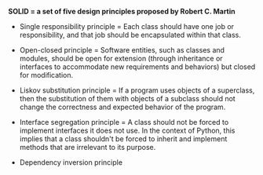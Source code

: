 **SOLID = a set of five design principles proposed by Robert C. Martin**

- Single responsibility principle =
Each class should have one job or responsibility, 
and that job should be encapsulated within that class.

- Open-closed principle =
Software entities, such as classes and modules, should be open 
for extension (through inheritance or interfaces to accommodate 
new requirements and behaviors) but closed for modification.

- Liskov substitution principle = 
If a program uses objects of a superclass, then the substitution of them with objects
of a subclass should not change the correctness and expected behavior of the program.

- Interface segregation principle =
A class should not be forced to implement interfaces it does not use.
In the context of Python, this implies that a class shouldn't be forced 
to inherit and implement methods that are irrelevant to its purpose.

- Dependency inversion principle